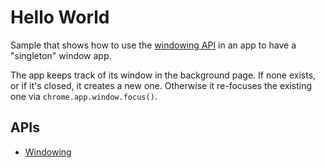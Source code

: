 # Hello World

Sample that shows how to use the [windowing API](http://developer.chrome.com/trunk/apps/appWindow.html) in an app to have a "singleton" window app.

The app keeps track of its window in the background page. If none exists, or if it's closed, it creates a new one. Otherwise it re-focuses the existing one via `chrome.app.window.focus()`.

## APIs

* [Windowing](http://developer.chrome.com/trunk/apps/app.window.html)
